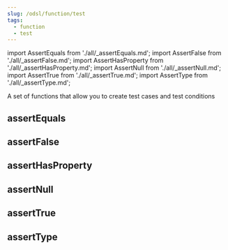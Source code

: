 ```yaml
---
slug: /odsl/function/test
tags:
  - function
  - test
---
```

import AssertEquals from './all/_assertEquals.md';
import AssertFalse from './all/_assertFalse.md';
import AssertHasProperty from './all/_assertHasProperty.md';
import AssertNull from './all/_assertNull.md';
import AssertTrue from './all/_assertTrue.md';
import AssertType from './all/_assertType.md';

A set of functions that allow you to create test cases and test conditions

## assertEquals
<AssertEquals  />

## assertFalse
<AssertFalse  />

## assertHasProperty
<AssertHasProperty  />

## assertNull
<AssertNull  />

## assertTrue
<AssertTrue  />

## assertType
<AssertType  />
